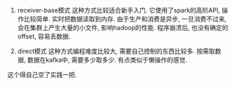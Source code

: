 1. receiver-base模式
这种方式比较适合新手入门. 它使用了spark的高阶API, 操作比较简单. 实时把数据读取到内存. 由于生产和消费是异步, 
一旦消费不过来, 会在集群上产生大量的小文件, 影响hadoop的性能. 程序崩溃后, 也没有确定的offset, 容易丢数据.


2. direct模式
这种方式编程难度比较大, 需要自己控制的东西比较多. 按需取数据, 数据在kafka中, 需要多少取多少. 有点类似于懒操作的感觉.


这个得自己空了实践一把.


